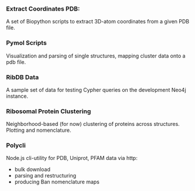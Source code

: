### Extract Coordinates PDB:

A set of Biopython scripts to extract 3D-atom coordinates from a given PDB file.

### Pymol Scripts

Visualization and parsing of single structures, mapping cluster data onto a pdb file.

### RibDB Data 

A sample set of data for testing Cypher queries on the development Neo4j instance.

### Ribosomal Protein Clustering 

Neighborhood-based (for now) clustering of proteins across structures. Plotting and nomenclature.

### Polycli

Node.js cli-utility for PDB, Uniprot, PFAM data via http:
- bulk download 
- parsing and restructuring
- producing Ban nomenclature maps
